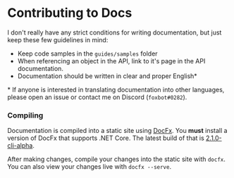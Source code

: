 # Contributing to Docs

I don't really have any strict conditions for writing documentation, but just keep these few guidelines in mind:

* Keep code samples in the `guides/samples` folder
* When referencing an object in the API, link to it's page in the API documentation.
* Documentation should be written in clear and proper English*

\* If anyone is interested in translating documentation into other languages, please open an issue or contact me on Discord (`foxbot#0282`).

### Compiling

Documentation is compiled into a static site using [DocFx](dotnet.github.io/docfx/). You **must** install a version of DocFx that supports .NET Core. The latest build of that is [2.1.0-cli-alpha](https://github.com/dotnet/docfx/releases/tag/v2.1.0-cli-alpha).

After making changes, compile your changes into the static site with `docfx`. You can also view your changes live with `docfx --serve`.